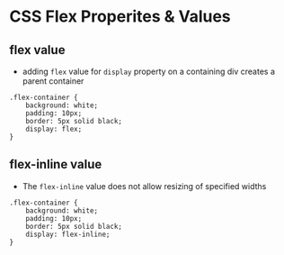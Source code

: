 # CSS Flex Properites & Values

## flex value
* adding ```flex``` value for ```display``` property on a containing div creates a parent container
```
.flex-container {
    background: white;
    padding: 10px;
    border: 5px solid black;    
    display: flex;
}
```
## flex-inline value
* The ```flex-inline``` value does not allow resizing of specified widths
```
.flex-container {
    background: white;
    padding: 10px;
    border: 5px solid black;    
    display: flex-inline;
}

